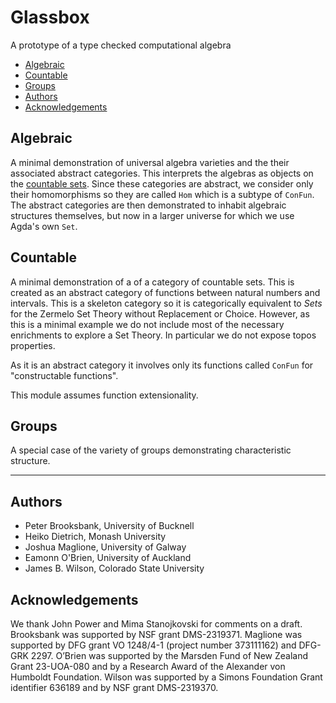 # Glassbox

A prototype of a type checked computational algebra

 - [Algebraic](#algebraic)
 - [Countable](#countable)
 - [Groups](#groups)
 - [Authors](#authors)
 - [Acknowledgements](#acknowledgements)

## Algebraic 

A minimal demonstration of universal algebra varieties and the their associated abstract categories.  This interprets the algebras as objects on the [countable sets](#countable).  Since these categories are abstract, we  consider only their homomorphisms so they are called `Hom` which is a subtype of `ConFun`.  The abstract categories are then demonstrated to inhabit algebraic structures themselves, but now in a larger universe for which we use Agda's own `Set`.


## Countable 

A minimal demonstration of a of a category of countable sets.  This is created as an abstract category of functions between natural numbers and intervals.  This is a skeleton category so it is categorically equivalent to $Sets$ for the Zermelo Set Theory without Replacement or Choice.  However, as this is a minimal example we do not include most of the necessary enrichments to explore a Set Theory.  In particular we do not expose topos properties.

As it is an abstract category it involves only its functions called `ConFun` for "constructable functions".

This module assumes function extensionality.

## Groups

A special case of the variety of groups demonstrating characteristic structure.

---

## Authors

 * Peter Brooksbank, University of Bucknell
 * Heiko Dietrich, Monash University
 * Joshua Maglione, University of Galway
 * Eamonn O'Brien, University of Auckland
 * James B. Wilson, Colorado State University

## Acknowledgements

We thank John Power and Mima Stanojkovski for comments on a draft. Brooksbank was supported by NSF grant DMS-2319371. Maglione was supported by DFG grant VO 1248/4-1 (project number 373111162) and DFG-GRK 2297. O’Brien was supported by the Marsden Fund of New Zealand Grant 23-UOA-080 and by a Research Award of the Alexander von Humboldt Foundation. Wilson was supported by a Simons Foundation Grant identifier 636189 and by NSF grant DMS-2319370.
